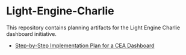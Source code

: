 # Light-Engine-Charlie

This repository contains planning artifacts for the Light Engine Charlie dashboard initiative.

- [Step-by-Step Implementation Plan for a CEA Dashboard](docs/cea-dashboard-plan.md)
